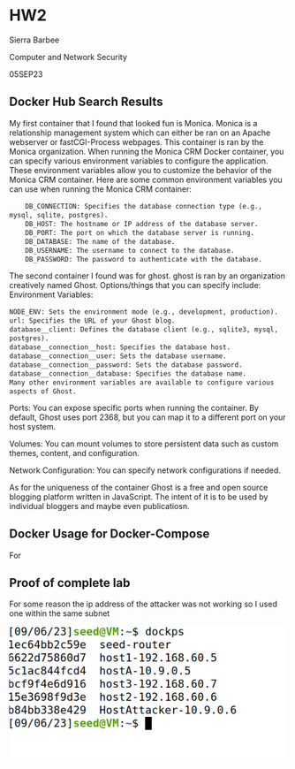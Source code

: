 # HW2
Sierra Barbee

Computer and Network Security

05SEP23

## Docker Hub Search Results
My first container that I found that looked fun is Monica. Monica is a relationship management system which can either be ran on an Apache webserver or fastCGI-Process webpages. This container is ran by the Monica organization. When running the Monica CRM Docker container, you can specify various environment variables to configure the application. These environment variables allow you to customize the behavior of the Monica CRM container. Here are some common environment variables you can use when running the Monica CRM container:
````
    DB_CONNECTION: Specifies the database connection type (e.g., mysql, sqlite, postgres).
    DB_HOST: The hostname or IP address of the database server.
    DB_PORT: The port on which the database server is running.
    DB_DATABASE: The name of the database.
    DB_USERNAME: The username to connect to the database.
    DB_PASSWORD: The password to authenticate with the database.
````
The second container I found was for ghost. ghost is ran by an organization creatively named Ghost. Options/things that you can specify include:
Environment Variables:

    NODE_ENV: Sets the environment mode (e.g., development, production).
    url: Specifies the URL of your Ghost blog.
    database__client: Defines the database client (e.g., sqlite3, mysql, postgres).
    database__connection__host: Specifies the database host.
    database__connection__user: Sets the database username.
    database__connection__password: Sets the database password.
    database__connection__database: Specifies the database name.
    Many other environment variables are available to configure various aspects of Ghost.
    
Ports: You can expose specific ports when running the container. By default, Ghost uses port 2368, but you can map it to a different port on your host system.

Volumes: You can mount volumes to store persistent data such as custom themes, content, and configuration.

Network Configuration: You can specify network configurations if needed.

As for the uniqueness of the container Ghost is a free and open source blogging platform written in JavaScript. The intent of it is to be used by individual bloggers and maybe even publicatiosn. 

## Docker Usage for Docker-Compose 
For 

## Proof of complete lab
For some reason the ip address of the attacker was not working so I used one within the same subnet

![Finished lab](https://github.com/DarkAngelRed/Barbee-CNS-Lab-23/blob/main/HW2/Screenshot%202023-09-06%20221207.png)
